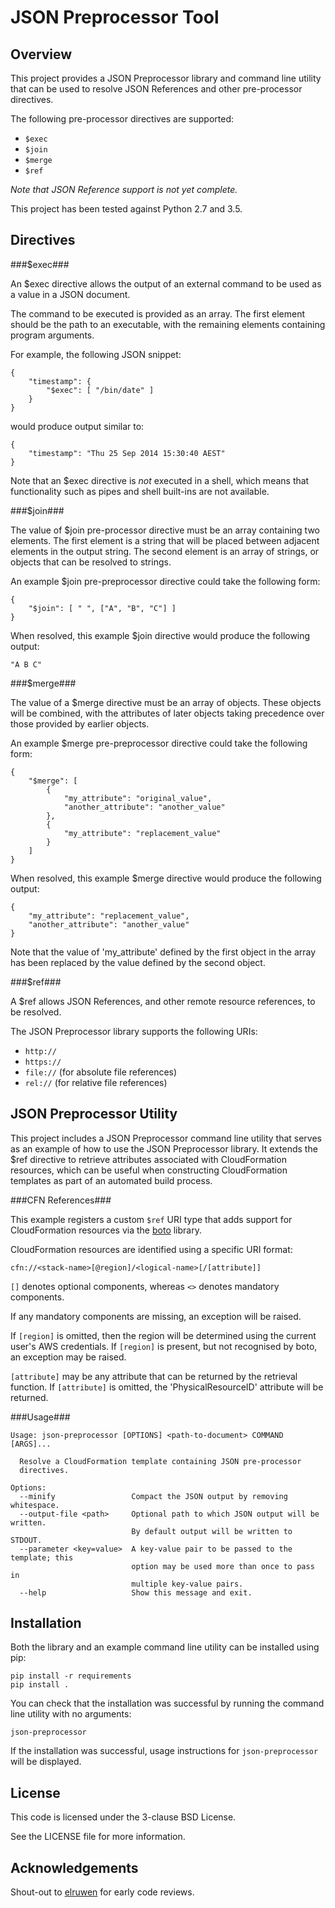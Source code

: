 JSON Preprocessor Tool
======================

Overview
--------

This project provides a JSON Preprocessor library and command line utility that
can be used to resolve JSON References and other pre-processor directives.

The following pre-processor directives are supported:

* ```$exec```
* ```$join```
* ```$merge```
* ```$ref```

*Note that JSON Reference support is not yet complete.*

This project has been tested against Python 2.7 and 3.5.

Directives
----------

###$exec###

An $exec directive allows the output of an external command to be used as a
value in a JSON document.

The command to be executed is provided as an array. The first element should
be the path to an executable, with the remaining elements containing program
arguments.

For example, the following JSON snippet:

    {
        "timestamp": {
            "$exec": [ "/bin/date" ]
        }
    }

would produce output similar to:

    {
        "timestamp": "Thu 25 Sep 2014 15:30:40 AEST"
    }

Note that an $exec directive is *not* executed in a shell, which means that
functionality such as pipes and shell built-ins are not available.

###$join###

The value of $join pre-processor directive must be an array containing
two elements. The first element is a string that will be placed between
adjacent elements in the output string. The second element is an array
of strings, or objects that can be resolved to strings.

An example $join pre-preprocessor directive could take the following
form:

    {
        "$join": [ " ", ["A", "B", "C"] ]
    }

When resolved, this example $join directive would produce the
following output:

    "A B C"

###$merge###

The value of a $merge directive must be an array of objects. These
objects will be combined, with the attributes of later objects taking
precedence over those provided by earlier objects.

An example $merge pre-preprocessor directive could take the following
form:

    {
        "$merge": [
            {
                "my_attribute": "original_value",
                "another_attribute": "another_value"
            },
            {
                "my_attribute": "replacement_value"
            }
        ]
    }

When resolved, this example $merge directive would produce the
following output:

    {
        "my_attribute": "replacement_value",
        "another_attribute": "another_value"
    }

Note that the value of 'my_attribute' defined by the first object in
the array has been replaced by the value defined by the second object.


###$ref###

A $ref allows JSON References, and other remote resource references, to be
resolved.

The JSON Preprocessor library supports the following URIs:

* ```http://```
* ```https://```
* ```file://``` (for absolute file references)
* ```rel://``` (for relative file references)

JSON Preprocessor Utility
-------------------------

This project includes a JSON Preprocessor command line utility that serves as
an example of how to use the JSON Preprocessor library. It extends the $ref
directive to retrieve attributes associated with CloudFormation resources,
which can be useful when constructing CloudFormation templates as part of an
automated build process.

###CFN References###

This example registers a custom ```$ref``` URI type that adds support for
CloudFormation resources via the [boto](https://github.com/boto/boto) library.

CloudFormation resources are identified using a specific URI format:

    cfn://<stack-name>[@region]/<logical-name>[/[attribute]]

```[]``` denotes optional components, whereas ```<>``` denotes mandatory
components.

If any mandatory components are missing, an exception will be raised.

If ```[region]``` is omitted, then the region will be determined using the
current user's AWS credentials. If ```[region]``` is present, but not
recognised by boto, an exception may be raised.

```[attribute]``` may be any attribute that can be returned by the retrieval
function. If ```[attribute]``` is omitted, the 'PhysicalResourceID' attribute
will be returned.

###Usage###

    Usage: json-preprocessor [OPTIONS] <path-to-document> COMMAND [ARGS]...

      Resolve a CloudFormation template containing JSON pre-processor
      directives.

    Options:
      --minify                 Compact the JSON output by removing whitespace.
      --output-file <path>     Optional path to which JSON output will be written.
                               By default output will be written to STDOUT.
      --parameter <key=value>  A key-value pair to be passed to the template; this
                               option may be used more than once to pass in
                               multiple key-value pairs.
      --help                   Show this message and exit.

Installation
------------

Both the library and an example command line utility can be installed using pip:

    pip install -r requirements
    pip install .

You can check that the installation was successful by running the command line
utility with no arguments:

    json-preprocessor

If the installation was successful, usage instructions for `json-preprocessor`
will be displayed.

License
-------

This code is licensed under the 3-clause BSD License.

See the LICENSE file for more information.

Acknowledgements
----------------

Shout-out to [elruwen](https://github.com/elruwen) for early code reviews.
